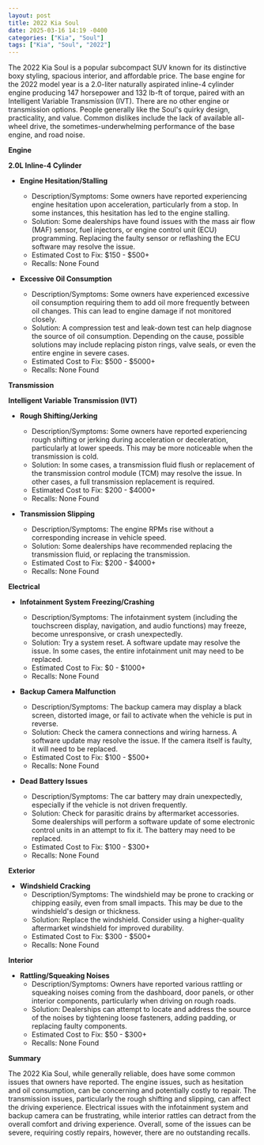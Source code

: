 ```yaml
---
layout: post
title: 2022 Kia Soul
date: 2025-03-16 14:19 -0400
categories: ["Kia", "Soul"]
tags: ["Kia", "Soul", "2022"]
---
```

The 2022 Kia Soul is a popular subcompact SUV known for its distinctive boxy styling, spacious interior, and affordable price. The base engine for the 2022 model year is a 2.0-liter naturally aspirated inline-4 cylinder engine producing 147 horsepower and 132 lb-ft of torque, paired with an Intelligent Variable Transmission (IVT). There are no other engine or transmission options. People generally like the Soul's quirky design, practicality, and value. Common dislikes include the lack of available all-wheel drive, the sometimes-underwhelming performance of the base engine, and road noise.

**Engine**

**2.0L Inline-4 Cylinder**

*   **Engine Hesitation/Stalling**
    *   Description/Symptoms: Some owners have reported experiencing engine hesitation upon acceleration, particularly from a stop. In some instances, this hesitation has led to the engine stalling.
    *   Solution: Some dealerships have found issues with the mass air flow (MAF) sensor, fuel injectors, or engine control unit (ECU) programming. Replacing the faulty sensor or reflashing the ECU software may resolve the issue.
    *   Estimated Cost to Fix: $150 - $500+
    *   Recalls: None Found

*   **Excessive Oil Consumption**
    *   Description/Symptoms: Some owners have experienced excessive oil consumption requiring them to add oil more frequently between oil changes. This can lead to engine damage if not monitored closely.
    *   Solution: A compression test and leak-down test can help diagnose the source of oil consumption. Depending on the cause, possible solutions may include replacing piston rings, valve seals, or even the entire engine in severe cases.
    *   Estimated Cost to Fix: $500 - $5000+
    *   Recalls: None Found

**Transmission**

**Intelligent Variable Transmission (IVT)**

*   **Rough Shifting/Jerking**
    *   Description/Symptoms: Some owners have reported experiencing rough shifting or jerking during acceleration or deceleration, particularly at lower speeds. This may be more noticeable when the transmission is cold.
    *   Solution: In some cases, a transmission fluid flush or replacement of the transmission control module (TCM) may resolve the issue. In other cases, a full transmission replacement is required.
    *   Estimated Cost to Fix: $200 - $4000+
    *   Recalls: None Found

*   **Transmission Slipping**
    *   Description/Symptoms: The engine RPMs rise without a corresponding increase in vehicle speed.
    *   Solution: Some dealerships have recommended replacing the transmission fluid, or replacing the transmission.
    *   Estimated Cost to Fix: $200 - $4000+
    *   Recalls: None Found

**Electrical**

*   **Infotainment System Freezing/Crashing**
    *   Description/Symptoms: The infotainment system (including the touchscreen display, navigation, and audio functions) may freeze, become unresponsive, or crash unexpectedly.
    *   Solution: Try a system reset. A software update may resolve the issue. In some cases, the entire infotainment unit may need to be replaced.
    *   Estimated Cost to Fix: $0 - $1000+
    *   Recalls: None Found

*   **Backup Camera Malfunction**
    *   Description/Symptoms: The backup camera may display a black screen, distorted image, or fail to activate when the vehicle is put in reverse.
    *   Solution: Check the camera connections and wiring harness. A software update may resolve the issue. If the camera itself is faulty, it will need to be replaced.
    *   Estimated Cost to Fix: $100 - $500+
    *   Recalls: None Found

*   **Dead Battery Issues**
    *   Description/Symptoms: The car battery may drain unexpectedly, especially if the vehicle is not driven frequently.
    *   Solution: Check for parasitic drains by aftermarket accessories. Some dealerships will perform a software update of some electronic control units in an attempt to fix it. The battery may need to be replaced.
    *   Estimated Cost to Fix: $100 - $300+
    *   Recalls: None Found

**Exterior**

*   **Windshield Cracking**
    *   Description/Symptoms: The windshield may be prone to cracking or chipping easily, even from small impacts. This may be due to the windshield's design or thickness.
    *   Solution: Replace the windshield. Consider using a higher-quality aftermarket windshield for improved durability.
    *   Estimated Cost to Fix: $300 - $500+
    *   Recalls: None Found

**Interior**

*   **Rattling/Squeaking Noises**
    *   Description/Symptoms: Owners have reported various rattling or squeaking noises coming from the dashboard, door panels, or other interior components, particularly when driving on rough roads.
    *   Solution: Dealerships can attempt to locate and address the source of the noises by tightening loose fasteners, adding padding, or replacing faulty components.
    *   Estimated Cost to Fix: $50 - $300+
    *   Recalls: None Found

**Summary**

The 2022 Kia Soul, while generally reliable, does have some common issues that owners have reported. The engine issues, such as hesitation and oil consumption, can be concerning and potentially costly to repair. The transmission issues, particularly the rough shifting and slipping, can affect the driving experience. Electrical issues with the infotainment system and backup camera can be frustrating, while interior rattles can detract from the overall comfort and driving experience. Overall, some of the issues can be severe, requiring costly repairs, however, there are no outstanding recalls.

